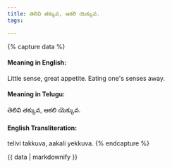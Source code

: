 ```yaml
---
title: తెలివి తక్కువ, ఆకలి యెక్కువ.
tags:

---
```


{% capture data %}
#### Meaning in English:
Little sense, great appetite.
Eating one's senses away.

#### Meaning in Telugu:
తెలివి తక్కువ, ఆకలి యెక్కువ.

#### English Transliteration:
telivi takkuva, aakali yekkuva.
{% endcapture %}

<div class="notice">{{ data | markdownify }}</div>

